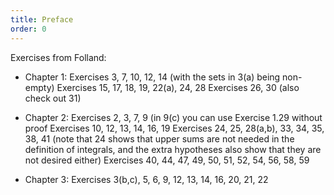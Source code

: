 ```yaml
---
title: Preface 
order: 0
---
```


Exercises from Folland:

- Chapter 1:
  Exercises 3, 7, 10, 12, 14 (with the sets in 3(a) being non-empty)
  Exercises 15, 17, 18, 19, 22(a), 24, 28
  Exercises 26, 30 (also check out 31)

- Chapter 2:
  Exercises 2, 3, 7, 9 (in 9(c) you can use Exercise 1.29 without proof
  Exercises 10, 12, 13, 14, 16, 19
  Exercises 24, 25, 28(a,b), 33, 34, 35, 38, 41 (note that 24 shows that upper sums are not needed in the definition of integrals, and the extra hypotheses also show that they are not desired either)
  Exercises 40, 44, 47, 49, 50, 51, 52, 54, 56, 58, 59

- Chapter 3:
  Exercises 3(b,c), 5, 6, 9, 12, 13, 14, 16, 20, 21, 22
